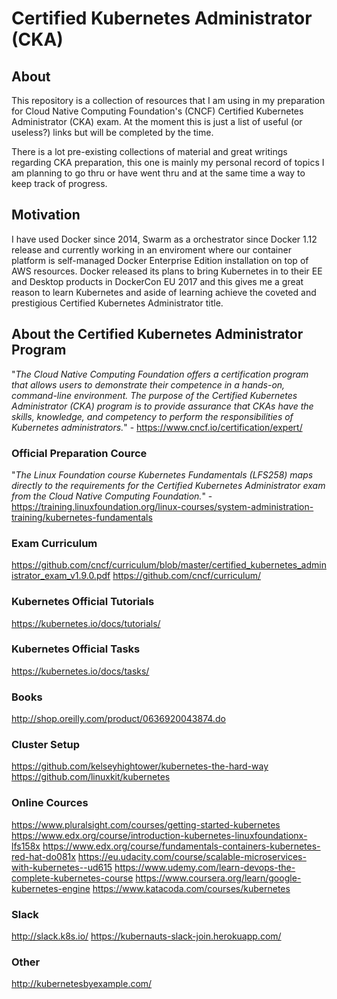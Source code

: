 # Certified Kubernetes Administrator (CKA)

## About

This repository is a collection of resources that I am using in my preparation for Cloud Native Computing Foundation's (CNCF) Certified Kubernetes Administrator (CKA) exam. At the moment this is just a list of useful (or useless?) links but will be completed by the time.

There is a lot pre-existing collections of material and great writings regarding CKA preparation, this one is mainly my personal record of topics I am planning to go thru or have went thru and at the same time a way to keep track of progress.

## Motivation

I have used Docker since 2014, Swarm as a orchestrator since Docker 1.12 release and currently working in an enviroment where our container platform is self-managed Docker Enterprise Edition installation on top of AWS  resources. Docker released its plans to bring Kubernetes in to their EE and Desktop products in DockerCon EU 2017 and this gives me a great reason to learn Kubernetes and aside of learning achieve the coveted and prestigious Certified Kubernetes Administrator title.

## About the Certified Kubernetes Administrator Program

"_The Cloud Native Computing Foundation offers a certification program that allows users to demonstrate their competence in a hands-on, command-line environment. The purpose of the Certified Kubernetes Administrator (CKA) program is to provide assurance that CKAs have the skills, knowledge, and competency to perform the responsibilities of Kubernetes administrators._" - https://www.cncf.io/certification/expert/

### Official Preparation Cource

"_The Linux Foundation course Kubernetes Fundamentals (LFS258) maps directly to the requirements for the Certified Kubernetes Administrator exam from the Cloud Native Computing Foundation._" - https://training.linuxfoundation.org/linux-courses/system-administration-training/kubernetes-fundamentals

### Exam Curriculum
https://github.com/cncf/curriculum/blob/master/certified_kubernetes_administrator_exam_v1.9.0.pdf
https://github.com/cncf/curriculum/

### Kubernetes Official Tutorials
https://kubernetes.io/docs/tutorials/

### Kubernetes Official Tasks
https://kubernetes.io/docs/tasks/

### Books
http://shop.oreilly.com/product/0636920043874.do

### Cluster Setup
https://github.com/kelseyhightower/kubernetes-the-hard-way
https://github.com/linuxkit/kubernetes

### Online Cources
https://www.pluralsight.com/courses/getting-started-kubernetes
https://www.edx.org/course/introduction-kubernetes-linuxfoundationx-lfs158x
https://www.edx.org/course/fundamentals-containers-kubernetes-red-hat-do081x
https://eu.udacity.com/course/scalable-microservices-with-kubernetes--ud615
https://www.udemy.com/learn-devops-the-complete-kubernetes-course
https://www.coursera.org/learn/google-kubernetes-engine
https://www.katacoda.com/courses/kubernetes

### Slack
http://slack.k8s.io/
https://kubernauts-slack-join.herokuapp.com/

### Other
http://kubernetesbyexample.com/
